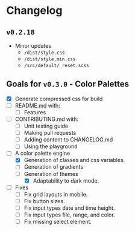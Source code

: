 # Changelog

## `v0.2.18`

- Minor updates
  - `/dist/style.css`
  - `/dist/style.min.css`
  - `/src/default/_reset.scss`

## Goals for `v0.3.0` - Color Palettes
  - [x] Generate compressed css for build
  - [ ] README.md with:
    - [ ] Features
  - [ ] CONTRIBUTING.md with:
    - [ ] Unit testing guide
    - [ ] Making pull requests
    - [ ] Adding content to CHANGELOG.md
    - [ ] Using the playground
  - [ ] A color palette engine
    - [x] Generation of classes and css variables.
    - [ ] Generation of gradients
    - [ ] Generation of themes
      - [x] Adaptability to dark mode.
  - [ ] Fixes
    - [ ] Fix grid layouts in mobile.
    - [ ] Fix button sizes.
    - [ ] Fix input types date and time height.
    - [ ] Fix input types file, range, and color.
    - [ ] Fix missing select element.
